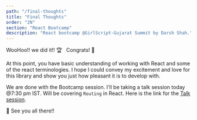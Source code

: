 ```yaml
---
path: "/final-thoughts"
title: "Final Thoughts"
order: "2N"
section: "React Bootcamp"
description: "React bootcamp @GirlScript-Gujarat Summit by Darsh Shah."
---
```


WooHoo!! we did it!! 🏆 &nbsp;&nbsp;Congrats! 🎊 &nbsp;&nbsp;

At this point, you have basic understanding of working with React and some of the react terminologies. I hope I could convey my excitement and love for this library and show you just how pleasant it is to develop with.

We are done with the Bootcamp session. I'll be taking a talk session today @7:30 pm IST. Will be covering `Routing` in React. Here is the link for the [Talk session](https://youtu.be/zbjEAwWpKMg).

🚀 See you all there!!
